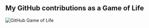 ## My GitHub contributions as a Game of Life
![GitHub Game of Life](https://github4life.herokuapp.com/veneris.gif)
